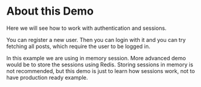 # About this Demo

Here we will see how to work with authentication and sessions.

You can register a new user. Then you can login with it and you can try fetching all posts, which require the user to be logged in.

In this example we are using in memory session. More advanced demo would be to store the sessions using Redis. Storing sessions in memory is not recommended, but this demo is just to learn how sessions work, not to have production ready example.
